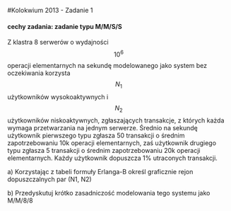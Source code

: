 #Kolokwium 2013 - Zadanie 1

#### cechy zadania: zadanie typu M/M/S/S

Z klastra 8 serwerów o wydajności $$ 10^6 $$ operacji elementarnych na sekundę modelowanego jako system bez oczekiwania korzysta 
$$ N_1 $$ użytkowników wysokoaktywnych i 
$$ N_2 $$ użytkowników niskoaktywnych,
zgłaszających transakcje, z których każda wymaga przetwarzania na jednym serwerze. 
Średnio na sekundę użytkownik pierwszego typu zgłasza 50 transakcji o średnim zapotrzebowaniu 10k operacji elementarnych,
zaś użytkownik drugiego typu zgłasza 5 transakcji o średnim zapotrzebowaniu 20k operacji elementarnych. 
Każdy użytkownik dopuszcza 1% utraconych transakcji.

a) Korzystając z tabeli formuły Erlanga-B określ graficznie rejon dopuszczalnych par (N1, N2)

b) Przedyskutuj krótko zasadniczość modelowania tego systemu jako M/M/8/8